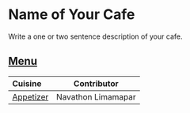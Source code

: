 # Name of Your Cafe

Write a one or two sentence description of your cafe.

## [Menu](menu.md)


| Cuisine                        | Contributor        |
|:-------------------------------|--------------------|
| [Appetizer](menu.md#Appetizer) | Navathon Limamapar |




